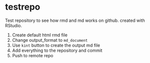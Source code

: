 # testrepo
Test repository to see how rmd and md works on github.
created with RStudio.

 1. Create default html rmd file
 2. Change output_format to `md_document`
 3. Use `kint` button to create the output md file
 4. Add everything to the repository and commit
 5. Push to remote repo
 
